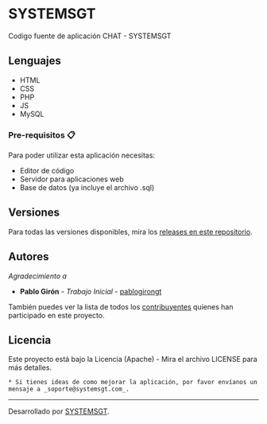 # SYSTEMSGT

Codigo fuente de aplicación CHAT - SYSTEMSGT

## Lenguajes

* HTML
* CSS
* PHP
* JS
* MySQL

### Pre-requisitos 📋

Para poder utilizar esta aplicación necesitas:

* Editor de código
* Servidor para aplicaciones web
* Base de datos (ya incluye el archivo .sql)

## Versiones
Para todas las versiones disponibles, mira los [releases en este repositorio](https://github.com/SYSTEMSGT/chat-app/releases).

## Autores

_Agradecimiento a_

* **Pablo Girón** - *Trabajo Inicial* - [pablogirongt](https://github.com/pablogirongt)

También puedes ver la lista de todos los [contribuyentes](https://github.com/SYSTEMSGT/chat-app/graphs/contributors) quíenes han participado en este proyecto. 

## Licencia

Este proyecto está bajo la Licencia (Apache) - Mira el archivo LICENSE para más detalles.

```
* Si tienes ideas de como mejorar la aplicación, por favor envíanos un mensaje a _soporte@systemsgt.com_.
```

---
Desarrollado por [SYSTEMSGT](https://github.com/systemsgt).